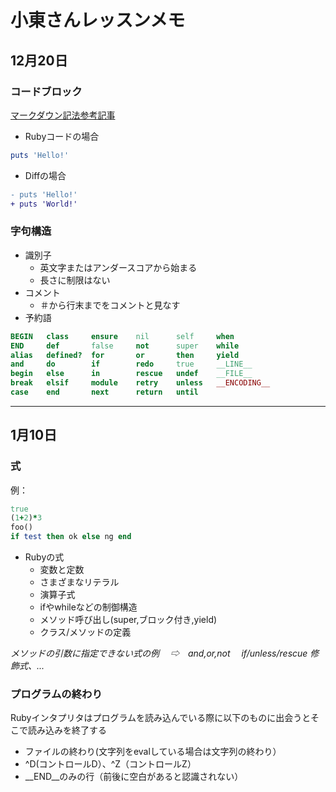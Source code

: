 # 小東さんレッスンメモ
## 12月20日
### コードブロック
[マークダウン記法参考記事](https://qiita.com/Qiita/items/c686397e4a0f4f11683d)
- Rubyコードの場合
```ruby
puts 'Hello!'
```
- Diffの場合
```diff
- puts 'Hello!'
+ puts 'World!'
```

### 字句構造
- 識別子
  - 英文字またはアンダースコアから始まる
  - 長さに制限はない
- コメント
  - ＃から行末までをコメントと見なす
- 予約語
```ruby
BEGIN   class     ensure    nil      self     when
END     def       false     not      super    while
alias   defined?  for       or       then     yield
and     do        if        redo     true     __LINE__
begin   else      in        rescue   undef    __FILE__
break   elsif     module    retry    unless   __ENCODING__
case    end       next      return   until
```
***
## 1月10日
### 式
例：
```ruby
true
(1+2)*3
foo()
if test then ok else ng end
```
- Rubyの式
  - 変数と定数
  - さまざまなリテラル
  - 演算子式
  - ifやwhileなどの制御構造
  - メソッド呼び出し(super,ブロック付き,yield)
  - クラス/メソッドの定義

*メソッドの引数に指定できない式の例　 ⇨　and,or,not 　if/unless/rescue 修飾式、...*
### プログラムの終わり
Rubyインタプリタはプログラムを読み込んでいる際に以下のものに出会うとそこで読み込みを終了する
- ファイルの終わり(文字列をevalしている場合は文字列の終わり）
- ^D(コントロールD）、^Z（コントロールZ）
- __END__のみの行（前後に空白があると認識されない）
